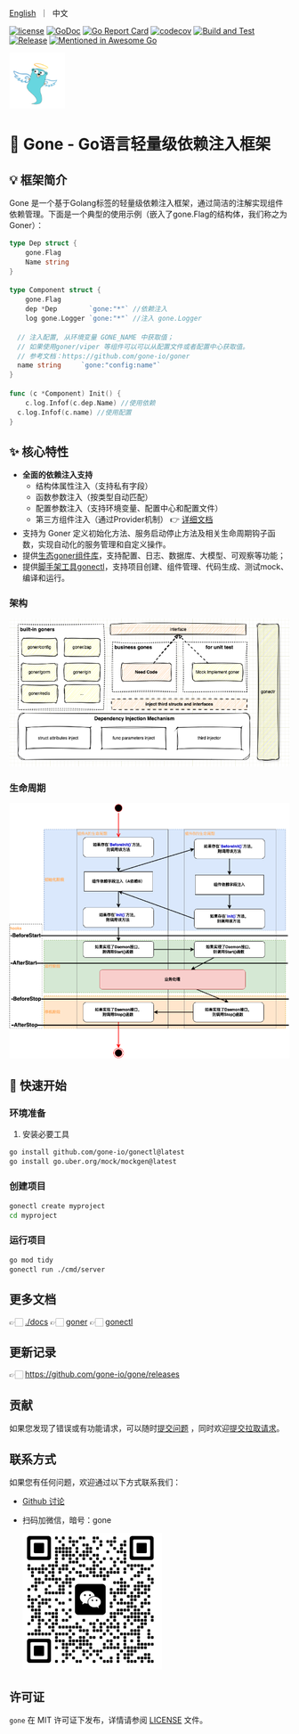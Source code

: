 <p>
    <a href="README.md">English</a>&nbsp ｜&nbsp 中文
</p>

[![license](https://img.shields.io/badge/license-MIT-blue)](LICENSE)
[![GoDoc](https://pkg.go.dev/badge/github.com/gone-io/gone.jsonvalue?utm_source=godoc)](https://pkg.go.dev/github.com/gone-io/gone/v2)
[![Go Report Card](https://goreportcard.com/badge/github.com/gone-io/gone)](https://goreportcard.com/report/github.com/gone-io/gone)
[![codecov](https://codecov.io/gh/gone-io/gone/graph/badge.svg?token=H3CROTTDZ1)](https://codecov.io/gh/gone-io/gone)
[![Build and Test](https://github.com/gone-io/gone/actions/workflows/go.yml/badge.svg)](https://github.com/gone-io/gone/actions/workflows/go.yml)
[![Release](https://img.shields.io/github/release/gone-io/gone.svg?style=flat-square)](https://github.com/gone-io/gone/releases)
[![Mentioned in Awesome Go](https://awesome.re/mentioned-badge.svg)](https://github.com/avelino/awesome-go)

<img src="docs/assert/logo.png" width = "100" alt="logo" />


# 🚀 Gone - Go语言轻量级依赖注入框架

## 💡 框架简介

Gone 是一个基于Golang标签的轻量级依赖注入框架，通过简洁的注解实现组件依赖管理。下面是一个典型的使用示例（嵌入了gone.Flag的结构体，我们称之为Goner）：

```go
type Dep struct {
	gone.Flag
	Name string
}

type Component struct {
	gone.Flag
	dep *Dep        `gone:"*"` //依赖注入
	log gone.Logger `gone:"*"` //注入 gone.Logger

  // 注入配置, 从环境变量 GONE_NAME 中获取值；
  // 如果使用goner/viper 等组件可以可以从配置文件或者配置中心获取值。
  // 参考文档：https://github.com/gone-io/goner
  name string     `gone:"config:name"`
}

func (c *Component) Init() {
	c.log.Infof(c.dep.Name) //使用依赖
  c.log.Infof(c.name) //使用配置
}
```

## ✨ 核心特性

- **全面的依赖注入支持**
  - 结构体属性注入（支持私有字段）
  - 函数参数注入（按类型自动匹配）
  - 配置参数注入（支持环境变量、配置中心和配置文件）
  - 第三方组件注入（通过Provider机制）
  👉 [详细文档](docs/inject_CN.md)
- 支持为 Goner 定义初始化方法、服务启动停止方法及相关生命周期钩子函数，实现自动化的服务管理和自定义操作。
- 提供[生态goner组件库](https://github.com/gone-io/goner)，支持配置、日志、数据库、大模型、可观察等功能；
- 提供[脚手架工具gonectl](https://github.com/gone-io/gonectl)，支持项目创建、组件管理、代码生成、测试mock、编译和运行。

### 架构
<img src="docs/assert/architecture.png" width = "600" alt="architecture"/>

### 生命周期
<img src="docs/assert/flow.png" width = "600" alt="flow"/>

## 🏁 快速开始

### 环境准备
1. 安装必要工具
```bash
go install github.com/gone-io/gonectl@latest
go install go.uber.org/mock/mockgen@latest
```

### 创建项目
```bash
gonectl create myproject
cd myproject
```

### 运行项目
```bash
go mod tidy
gonectl run ./cmd/server
```

## 更多文档

👉🏻 [./docs](./docs)
👉🏻 [goner](https://github.com/gone-io/goner)
👉🏻 [gonectl](https://github.com/gone-io/gonectl)

## 更新记录

👉🏻 https://github.com/gone-io/gone/releases


## 贡献

如果您发现了错误或有功能请求，可以随时[提交问题](https://github.com/gone-io/gone/issues/new)
，同时欢迎[提交拉取请求](https://github.com/gone-io/gone/pulls)。

## 联系方式

如果您有任何问题，欢迎通过以下方式联系我们：

- [Github 讨论](https://github.com/gone-io/gone/discussions)
- 扫码加微信，暗号：gone

  <img src="docs/assert/qr_dapeng.png" width = "250" alt="dapeng wx qr code"/>

## 许可证

`gone` 在 MIT 许可证下发布，详情请参阅 [LICENSE](./LICENSE) 文件。